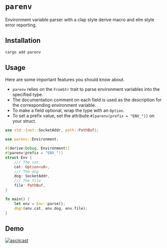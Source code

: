 # `parenv`

Environment variable parser with a clap style derive macro and elm style error reporting.

## Installation

```bash
cargo add parenv
```

## Usage

Here are some important features you should know about.

- `parenv` relies on the `FromStr` trait to parse environment variables into the specified type.
- The documentation comment on each field is used as the description for the corresponding environment variable.
- To make a field optional, wrap the type with an `Option`.
- To set a prefix value, set the attribute `#[parenv(prefix = "ENV_")]` on your struct.

```rust
use std::{net::SocketAddr, path::PathBuf};

use parenv::Environment;

#[derive(Debug, Environment)]
#[parenv(prefix = "ENV_")]
struct Env {
    /// The cat
    cat: Option<u8>,
    /// The dog
    dog: SocketAddr,
    /// The file
    file: PathBuf,
}

fn main() {
    let env = Env::parse();
    dbg!(env.cat, env.dog, env.file);
}
```

## Demo

[![asciicast](https://asciinema.org/a/689806.svg)](https://asciinema.org/a/689806)
